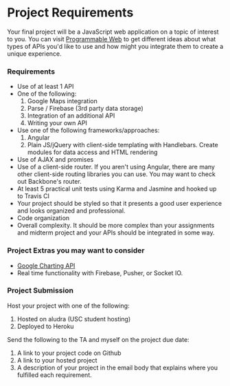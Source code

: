 Project Requirements
====================

Your final project will be a JavaScript web application on a topic of interest to you. You can visit [Programmable Web](http://programmableweb.com) to get different ideas about what types of APIs you'd like to use and how might you integrate them to create a unique experience.

### Requirements

* Use of at least 1 API
* One of the following:
	1. Google Maps integration
	2. Parse / Firebase (3rd party data storage)
	3. Integration of an additional API
  4. Writing your own API
* Use one of the following frameworks/approaches:
	1. Angular
	2. Plain JS/jQuery with client-side templating with Handlebars. Create modules for data access and HTML rendering
* Use of AJAX and promises
* Use of a client-side router. If you aren't using Angular, there are many other client-side routing libraries you can use. You may want to check out Backbone's router.
* At least 5 practical unit tests using Karma and Jasmine and hooked up to Travis CI
* Your project should be styled so that it presents a good user experience and looks organized and professional.
* Code organization
* Overall complexity. It should be more complex than your assignments and midterm project and your APIs should be integrated in some way.

### Project Extras you may want to consider

* [Google Charting API](https://developers.google.com/chart/)
* Real time functionality with Firebase, Pusher, or Socket IO.


### Project Submission

Host your project with one of the following:

1. Hosted on aludra (USC student hosting)
2. Deployed to Heroku

Send the following to the TA and myself on the project due date:

1. A link to your project code on Github
2. A link to your hosted project
3. A description of your project in the email body that explains where you fulfilled each requirement.
